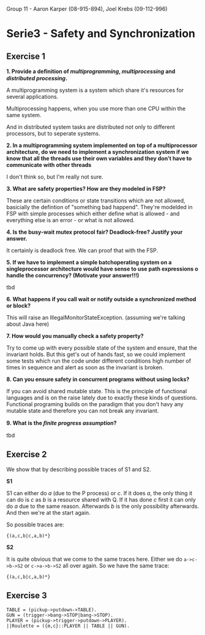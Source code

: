 Group 11  - Aaron Karper (08-915-894), Joel Krebs (09-112-996)

# Serie3 - Safety and Synchronization

## Exercise 1

**1. Provide a deﬁnition of *multiprogramming*, *multiprocessing* and *distributed processing*.**

A multiprogramming system is a system which share it's resources for several applications.

Multiprocessing happens, when you use more than one CPU within the same system.

And in distributed system tasks are distributed not only to different processors, but to seperate systems.

**2. In a multiprogramming system implemented on top of a multiprocessor architecture, do we need to implement a synchronization system if we know that all the threads use their own variables and they don’t have to communicate with other threads**

I don't think so, but I'm really not sure.

**3. What are safety properties? How are they modeled in FSP?**

These are certain conditions or state transitions which are not allowed, basicially the defintion of "something bad happend". They're modelded in FSP with simple processes which either define what is allowed - and everything else is an error - or what is not allowed.

**4. Is the busy-wait mutex protocol fair? Deadlock-free? Justify your answer.**

It certainly is deadlock free. We can proof that with the FSP.

**5. If we have to implement a simple batchoperating system on a singleprocessor architecture would have sense to use path expressions o handle the concurrency? (Motivate your answer!!!)**

tbd

**6. What happens if you call wait or notify outside a synchronized method or block?**

This will raise an IllegalMonitorStateException. (assuming we're talking about Java here)

**7. How would you manually check a safety property?**

Try to come up with every possible state of the system and ensure, that the invariant holds. But this get's out of hands fast, so we could implement some tests which run the code under different conditions high number of times in sequence and alert as soon as the invariant is broken.

**8. Can you ensure safety in concurrent programs without using locks?**

If you can avoid shared mutable state. This is the principle of functional languages and is on the raise lately due to exactly these kinds of questions. Functional programing builds on the paradigm that you don't havy any mutable state and therefore you can not break any invariant.

**9. What is the *ﬁnite progress assumption*?**

tbd

## Exercise 2

We show that by describing possible traces of S1 and S2.

**S1**

S1 can either do *a* (due to the P process) or *c*. If it does *a*, the only thing it can do is *c* as *b* is a resource shared with Q. If it has done *c* first it can only do *a* due to the same reason. Afterwards *b* is the only possibility afterwards. And then we're at the start again.

So possible traces are:

    {(a,c,b|c,a,b)*}

**S2**

It is quite obvious that we come to the same traces here. Either we do `a->c->b->S2` or `c->a->b->S2` all over again. So we have the same trace:

    {(a,c,b|c,a,b)*}

## Exercise 3

    TABLE = (pickup->putdown->TABLE).
    GUN = (trigger->bang->STOP|bang->STOP).
    PLAYER = (pickup->trigger->putdown->PLAYER).
    ||Roulette = ({m,c}::PLAYER || TABLE || GUN).





